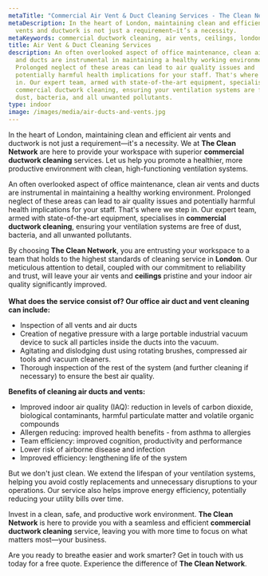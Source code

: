 ```yaml
---
metaTitle: "Commercial Air Vent & Duct Cleaning Services - The Clean Network"
metaDescription: In the heart of London, maintaining clean and efficient air
  vents and ductwork is not just a requirement—it’s a necessity.
metaKeywords: commercial ductwork cleaning, air vents, ceilings, london
title: Air Vent & Duct Cleaning Services
description: An often overlooked aspect of office maintenance, clean air vents
  and ducts are instrumental in maintaining a healthy working environment.
  Prolonged neglect of these areas can lead to air quality issues and
  potentially harmful health implications for your staff. That's where we step
  in. Our expert team, armed with state-of-the-art equipment, specialises in
  commercial ductwork cleaning, ensuring your ventilation systems are free of
  dust, bacteria, and all unwanted pollutants.
type: indoor
image: /images/media/air-ducts-and-vents.jpg
---
```

In the heart of London, maintaining clean and efficient air vents and ductwork is not just a requirement—it's a necessity. We at <strong>The Clean Network</strong> are here to provide your workspace with superior <strong>commercial ductwork cleaning</strong> services. Let us help you promote a healthier, more productive environment with clean, high-functioning ventilation systems.

An often overlooked aspect of office maintenance, clean air vents and ducts are instrumental in maintaining a healthy working environment. Prolonged neglect of these areas can lead to air quality issues and potentially harmful health implications for your staff. That's where we step in. Our expert team, armed with state-of-the-art equipment, specialises in <strong>commercial ductwork cleaning</strong>, ensuring your ventilation systems are free of dust, bacteria, and all unwanted pollutants.

By choosing <strong>The Clean Network</strong>, you are entrusting your workspace to a team that holds to the highest standards of cleaning service in <strong>London</strong>. Our meticulous attention to detail, coupled with our commitment to reliability and trust, will leave your air vents and <strong>ceilings</strong> pristine and your indoor air quality significantly improved.\
\
**What does the service consist of? Our office air duct and vent cleaning can include:**

* Inspection of all vents and air ducts
* Creation of negative pressure with a large portable industrial vacuum device to suck all particles inside the ducts into the vacuum.
* Agitating and dislodging dust using rotating brushes, compressed air tools and vacuum cleaners.
* Thorough inspection of the rest of the system (and further cleaning if necessary) to ensure the best air quality.

**Benefits of cleaning air ducts and vents:**

* Improved indoor air quality (IAQ): reduction in levels of carbon dioxide, biological contaminants, harmful particulate matter and volatile organic compounds
* Allergen reducing: improved health benefits - from asthma to allergies
* Team efficiency: improved cognition, productivity and performance
* Lower risk of airborne disease and infection
* Improved efficiency: lengthening life of the system

But we don't just clean. We extend the lifespan of your ventilation systems, helping you avoid costly replacements and unnecessary disruptions to your operations. Our service also helps improve energy efficiency, potentially reducing your utility bills over time.

Invest in a clean, safe, and productive work environment. <strong>The Clean Network</strong> is here to provide you with a seamless and efficient <strong>commercial ductwork cleaning</strong> service, leaving you with more time to focus on what matters most—your business. 

Are you ready to breathe easier and work smarter? Get in touch with us today for a free quote. Experience the difference of <strong>The Clean Network</strong>.